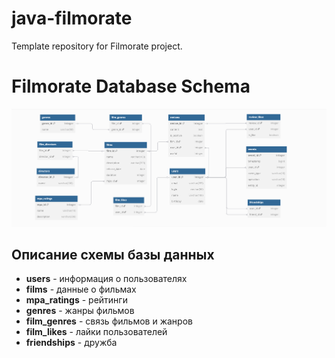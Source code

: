 # java-filmorate
Template repository for Filmorate project.

# Filmorate Database Schema

![Filmorate Database Schema](filmorate_db_schema.png)

## Описание схемы базы данных


- **users** - информация о пользователях
- **films** - данные о фильмах
- **mpa_ratings** - рейтинги
- **genres** - жанры фильмов
- **film_genres** - связь фильмов и жанров
- **film_likes** - лайки пользователей
- **friendships** - дружба
